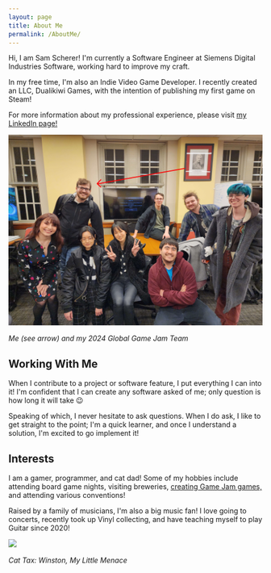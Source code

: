 ```yaml
---
layout: page
title: About Me
permalink: /AboutMe/
---
```



<!-- img\social\Jam-Group-Pic.jpg -->

Hi, I am Sam Scherer! I'm currently a Software Engineer at Siemens Digital Industries Software, working hard to improve my craft.

In my free time, I'm also an Indie Video Game Developer. I recently created an LLC, Dualikiwi Games, with the intention of publishing my first game on Steam!

For more information about my professional experience, please visit <a href="https://www.linkedin.com/in/samuel-scherer2/" target="_blank">my LinkedIn page!</a> 


<img src="/img/social/Jam-Group-Pic.jpg" >

*Me (see arrow) and my 2024 Global Game Jam Team*

## Working With Me
When I contribute to a project or software feature, I put everything I can into it! I'm confident that I can create any software asked of me; only question is how long it will take 😉

Speaking of which, I never hesitate to ask questions. When I do ask, I like to get straight to the point; I'm a quick learner, and once I understand a solution, I'm excited to go implement it!

## Interests

I am a gamer, programmer, and cat dad! Some of my hobbies include attending board game nights, visiting breweries, <a href="/AllProjects/">creating Game Jam games,</a> and attending various conventions!

Raised by a family of musicians, I'm also a big music fan! I love going to concerts, recently took up Vinyl collecting, and have teaching myself to play Guitar since 2020!

<img src="/img/social/CatTax.jpg" style="max-width: 50%; height: auto;" >

*Cat Tax: Winston, My Little Menace*
